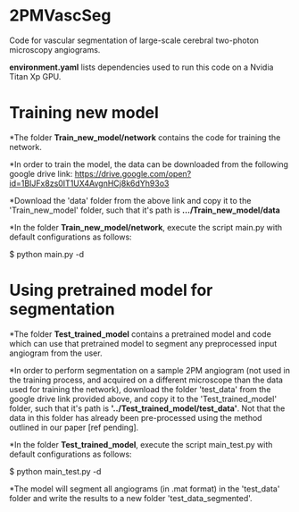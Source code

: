 # 2PMVascSeg

Code for vascular segmentation of large-scale cerebral two-photon microscopy angiograms.

**environment.yaml** lists dependencies used to run this code on a Nvidia Titan Xp GPU.


# Training new model
*The folder **Train_new_model/network** contains the code for training the network. 

*In order to train the model, the data can be downloaded from the following google drive link:
https://drive.google.com/open?id=1BIJFx8zs0IT1UX4AvgnHCj8k6dYh93o3

*Download the 'data' folder from the above link and copy it to the 'Train_new_model' folder, such that it's path is **.../Train_new_model/data**

*In the folder **Train_new_model/network**, execute the script main.py with default configurations as follows:

$ python main.py -d

# Using pretrained model for segmentation
*The folder **Test_trained_model** contains a pretrained model and code which can use that pretrained model to segment any preprocessed input angiogram from the user. 

*In order to perform segmentation on a sample 2PM angiogram (not used in the training process, and acquired on a different microscope than the data used for training the network), download the folder 'test_data' from the google drive link provided above, and copy it to the 'Test_trained_model' folder, such that it's path is **'../Test_trained_model/test_data'**. Not that the data in this folder has already been pre-processed using the method outlined in our paper [ref pending].

*In the folder **Test_trained_model**, execute the script main_test.py with default configurations as follows:

$ python main_test.py -d

*The model will segment all angiograms (in .mat format) in the 'test_data' folder and write the results to a new folder 'test_data_segmented'.




